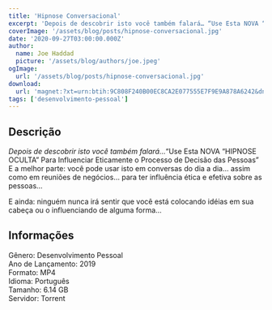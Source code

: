 ```yaml
---
title: 'Hipnose Conversacional'
excerpt: 'Depois de descobrir isto você também falará… “Use Esta NOVA “HIPNOSE OCULTA” Para Influenciar Eticamente o Processo de Decisão das Pessoas”  E a melhor parte: você pode usar isto em conversas do dia a dia… assim como em reuniões de negócios… para ter influência ética e efetiva'
coverImage: '/assets/blog/posts/hipnose-conversacional.jpg'
date: '2020-09-27T03:00:00.000Z'
author:
  name: Joe Haddad
  picture: '/assets/blog/authors/joe.jpeg'
ogImage:
  url: '/assets/blog/posts/hipnose-conversacional.jpg'
download:
  url: 'magnet:?xt=urn:btih:9C808F240B00EC8CA2E077555E7F9E9A878A6242&dn=Hipnose%20conversacional&tr=udp%3a%2f%2ftracker.openbittorrent.com%3a1337%2fannounce&tr=udp%3a%2f%2ftracker.opentrackr.org%3a1337%2fannounce'
tags: ['desenvolvimento-pessoal']
---
```

<h2>Descrição</h2>
<p></p><p><em>Depois de descobrir isto você também falará…</em>“Use Esta NOVA “HIPNOSE OCULTA” Para Influenciar Eticamente o Processo de Decisão das Pessoas” <br/>E a melhor parte: você pode usar isto em conversas do dia a dia… assim como em reuniões de negócios… para ter influência ética e efetiva sobre as pessoas… </p><p>E ainda: ninguém nunca irá sentir que você está colocando idéias em sua cabeça ou o influenciando de alguma forma…</p><h2>Informações</h2><p>Gênero: Desenvolvimento Pessoal<br/>Ano de Lançamento: 2019<br/>Formato: MP4<br/>Idioma: Português<br/>Tamanho: 6.14 GB<br/>Servidor: Torrent</p>